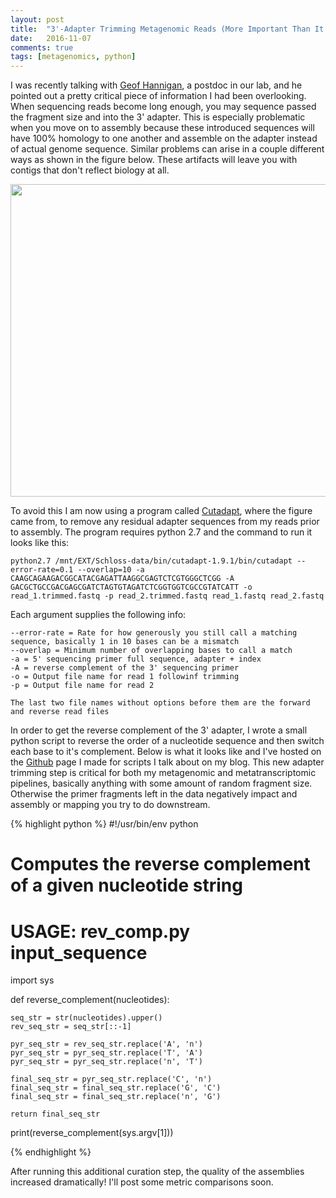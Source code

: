 ```yaml
---
layout: post
title:  "3'-Adapter Trimming Metagenomic Reads (More Important Than It Sounds)"
date:   2016-11-07
comments: true
tags: [metagenomics, python]
---
```



I was recently talking with [Geof Hannigan](http://microbiology.github.io/index.html), a postdoc in our lab, and he pointed out a pretty critical 
piece of information I had been overlooking.  When sequencing reads become long enough, you may sequence passed the fragment size and into the 3' adapter.  This 
is especially problematic when you move on to assembly because these introduced sequences will have 100% homology to one another and assemble on the adapter
 instead of actual genome sequence.  Similar problems can arise in a couple different ways as shown in the figure below. These artifacts will leave you with 
 contigs that don't reflect biology at all.  

<div style="text-align:center"><img src ="http://mjenior.github.io/images/cutadapt_fig.tiff" width="800" height="500" /></div>

To avoid this I am now using a program called [Cutadapt](http://journal.embnet.org/index.php/embnetjournal/article/view/200/479), where the figure came from, 
to remove any residual adapter sequences from my reads prior to assembly.  The program requires python 2.7 and the command to run it looks like this:


	python2.7 /mnt/EXT/Schloss-data/bin/cutadapt-1.9.1/bin/cutadapt --error-rate=0.1 --overlap=10 -a CAAGCAGAAGACGGCATACGAGATTAAGGCGAGTCTCGTGGGCTCGG -A GACGCTGCCGACGAGCGATCTAGTGTAGATCTCGGTGGTCGCCGTATCATT -o read_1.trimmed.fastq -p read_2.trimmed.fastq read_1.fastq read_2.fastq


Each argument supplies the following info:

	--error-rate = Rate for how generously you still call a matching sequence, basically 1 in 10 bases can be a mismatch
	--overlap = Minimum number of overlapping bases to call a match
	-a = 5' sequencing primer full sequence, adapter + index
	-A = reverse complement of the 3' sequencing primer 
	-o = Output file name for read 1 followinf trimming
	-p = Output file name for read 2
	
	The last two file names without options before them are the forward and reverse read files


In order to get the reverse complement of the 3' adapter, I wrote a small python script to reverse the order of a nucleotide sequence and then switch 
each base to it's complement.  Below is what it looks like and I've hosted on the [Github](https://github.com/mjenior/Blog_scripts) page I made for scripts I talk 
about on my blog.  This new adapter trimming step is critical for both my metagenomic and metatranscriptomic pipelines, basically anything with some amount of 
random fragment size.  Otherwise the primer fragments left in the data negatively impact and assembly or mapping you try to do downstream.


{% highlight python %}
#!/usr/bin/env python

# Computes the reverse complement of a given nucleotide string
# USAGE: rev_comp.py input_sequence


import sys

def reverse_complement(nucleotides):

	seq_str = str(nucleotides).upper()
	rev_seq_str = seq_str[::-1]

	pyr_seq_str = rev_seq_str.replace('A', 'n')
	pyr_seq_str = pyr_seq_str.replace('T', 'A')
	pyr_seq_str = pyr_seq_str.replace('n', 'T')

	final_seq_str = pyr_seq_str.replace('C', 'n')
	final_seq_str = final_seq_str.replace('G', 'C')
	final_seq_str = final_seq_str.replace('n', 'G')

	return final_seq_str


print(reverse_complement(sys.argv[1]))

{% endhighlight %}


After running this additional curation step, the quality of the assemblies increased dramatically!  I'll post some metric comparisons soon.


